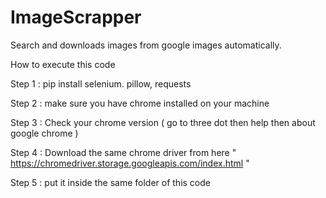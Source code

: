 # ImageScrapper
Search and downloads images from google images automatically.

 How to execute this code
 
 Step 1 : pip install selenium. pillow, requests
 
 Step 2 : make sure you have chrome installed on your machine
 
 Step 3 : Check your chrome version ( go to three dot then help then about google chrome )
 
 Step 4 : Download the same chrome driver from here  " https://chromedriver.storage.googleapis.com/index.html "
 
 Step 5 : put it inside the same folder of this code

